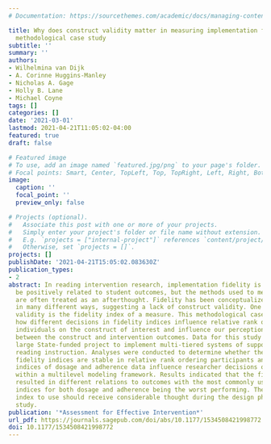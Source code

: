 ```yaml
---
# Documentation: https://sourcethemes.com/academic/docs/managing-content/

title: Why does construct validity matter in measuring implementation fidelity? A
  methodological case study
subtitle: ''
summary: ''
authors:
- Wilhelmina van Dijk
- A. Corinne Huggins-Manley
- Nicholas A. Gage
- Holly B. Lane
- Michael Coyne
tags: []
categories: []
date: '2021-03-01'
lastmod: 2021-04-21T11:05:02-04:00
featured: true
draft: false

# Featured image
# To use, add an image named `featured.jpg/png` to your page's folder.
# Focal points: Smart, Center, TopLeft, Top, TopRight, Left, Right, BottomLeft, Bottom, BottomRight.
image:
  caption: ''
  focal_point: ''
  preview_only: false

# Projects (optional).
#   Associate this post with one or more of your projects.
#   Simply enter your project's folder or file name without extension.
#   E.g. `projects = ["internal-project"]` references `content/project/deep-learning/index.md`.
#   Otherwise, set `projects = []`.
projects: []
publishDate: '2021-04-21T15:05:02.083630Z'
publication_types:
- 2
abstract: In reading intervention research, implementation fidelity is assumed to
  be positively related to student outcomes, but the methods used to measure fidelity
  are often treated as an afterthought. Fidelity has been conceptualized and measured
  in many different ways, suggesting a lack of construct validity. One aspect of construct
  validity is the fidelity index of a measure. This methodological case study examined
  how different decisions in fidelity indices influence relative rank ordering of
  individuals on the construct of interest and influence our perception of the relation
  between the construct and intervention outcomes. Data for this study came from a
  large State-funded project to implement multi-tiered systems of support for early
  reading instruction. Analyses were conducted to determine whether the different
  fidelity indices are stable in relative rank ordering participants and if fidelity
  indices of dosage and adherence data influence researcher decisions on model building
  within a multilevel modeling framework. Results indicated that the fidelity indices
  resulted in different relations to outcomes with the most commonly used fidelity
  indices for both dosage and adherence being the worst performing. The choice of
  index to use should receive considerable thought during the design phase of an intervention
  study.
publication: '*Assessment for Effective Intervention*'
url_pdf: https://journals.sagepub.com/doi/abs/10.1177/1534508421998772
doi: 10.1177/1534508421998772
---
```

